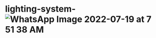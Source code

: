 # lighting-system-![WhatsApp Image 2022-07-19 at 7 51 38 AM](https://user-images.githubusercontent.com/102740867/179667886-5eac31b8-810f-4a71-8d5b-c92ade8d12b5.jpeg)
